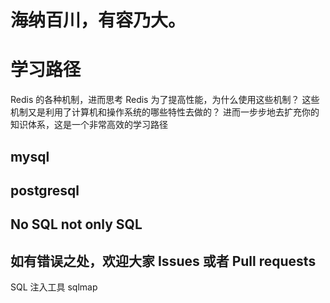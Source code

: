 

# 海纳百川，有容乃大。

# 学习路径
Redis 的各种机制，进而思考 Redis 为了提高性能，为什么使用这些机制？
这些机制又是利用了计算机和操作系统的哪些特性去做的？
进而一步步地去扩充你的知识体系，这是一个非常高效的学习路径

## mysql

## postgresql 

## No SQL  not only SQL

## 如有错误之处，欢迎大家 Issues 或者 Pull requests



SQL 注入工具 sqlmap
